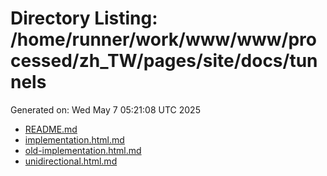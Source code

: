 # Directory Listing: /home/runner/work/www/www/processed/zh_TW/pages/site/docs/tunnels
Generated on: Wed May  7 05:21:08 UTC 2025

- [README.md](README.md)
- [implementation.html.md](implementation.html.md)
- [old-implementation.html.md](old-implementation.html.md)
- [unidirectional.html.md](unidirectional.html.md)
